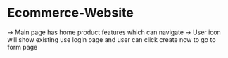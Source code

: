 # Ecommerce-Website

-> Main page has home product features which can navigate 
-> User icon will show existing use logIn page and user can click create now to go to form page 
